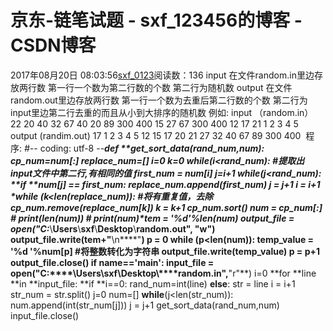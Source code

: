 # 京东-链笔试题 - sxf_123456的博客 - CSDN博客
2017年08月20日 08:03:56[sxf_0123](https://me.csdn.net/sxf_123456)阅读数：136
input
在文件random.in里边存放两行数
第一行一个数为第二行数的个数
第二行为随机数
output
在文件random.out里边存放两行数
第一行一个数为去重后第二行数的个数
第二行为input里边第二行去重的而且从小到大排序的随机数
例如:
input （random.in）
22
20 40 32 67 40 20 89 300 400 15 27 67 300 400 12 17 21 1 2 3 4 5
output (randim.out)
17
1 2 3 4 5 12 15 17 20 21 27 32 40 67 89 300 400 
程序:
*#-*- coding: utf-8 -*-***def **get_sort_data(rand_num,num):
    cp_num=num[:]
    replace_num=[]
    i=0
k=0
**while**(i<rand_num): #提取出input文件中第二行,有相同的值
        first_num = num[i]
        j=i+1
**while**(j<rand_num):
            **if **num[j] == first_num:
                replace_num.append(first_num)
            j = j+1
i = i+1
**while **(k<len(replace_num)): #将有重复值，去除
        cp_num.remove(replace_num[k])
        k = k+1
cp_num.sort()
    num = cp_num[:]
    *# print(len(num))**    # print(num)*tem = **'%d'**%len(num)
    output_file = open(**"C:****\\****Users****\\****sxf****\\****Desktop****\\****random.out"**, **"w"**)
    output_file.write(tem+**"****\n****"**)
    p = 0
**while **(p<len(num)): 
        temp_value = **'%d '**%num[p] #将整数转化为字符串
        output_file.write(temp_value)
        p = p+1
output_file.close()
**if **__name__==**'__main__'**:
    input_file = open(**"C:****\\****Users****\\****sxf****\\****Desktop****\\****random.in"**,**"r"**)
    i=0
**for **line **in **input_file:
        **if **i==0:
            rand_num=int(line)
        **else**:
            str = line
        i = i+1
str_num = str.split()
    j=0
num=[]
    **while**(j<len(str_num)):
        num.append(int(str_num[j]))
        j = j+1
get_sort_data(rand_num,num)
    input_file.close()
